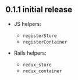 ## 0.1.1 initial release

* JS helpers:
  * `registerStore`
  * `registerContainer`


* Rails helpers:
  * `redux_store`
  * `redux_container`
